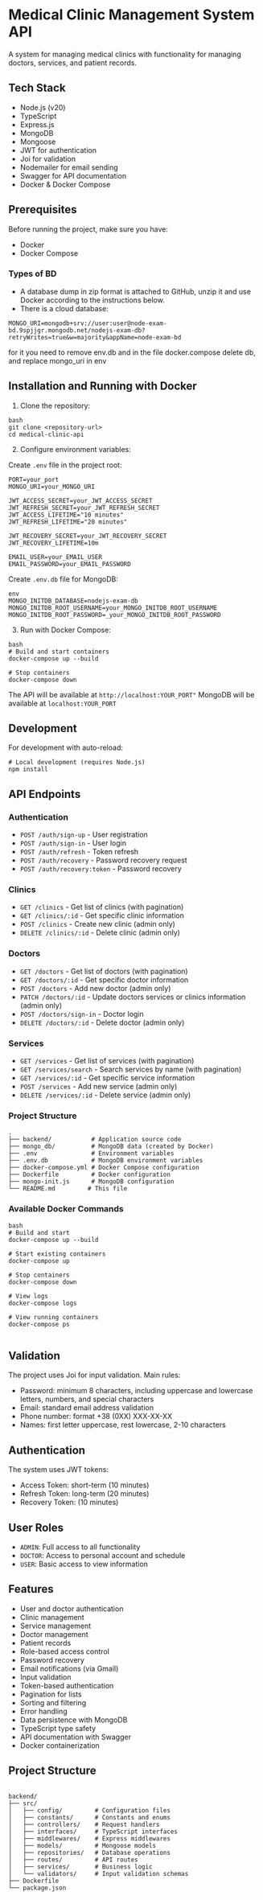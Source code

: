 # Medical Clinic Management System API

A system for managing medical clinics with functionality for managing doctors, services, and patient records.

## Tech Stack

- Node.js (v20)
- TypeScript
- Express.js
- MongoDB
- Mongoose
- JWT for authentication
- Joi for validation
- Nodemailer for email sending
- Swagger for API documentation
- Docker & Docker Compose

## Prerequisites

Before running the project, make sure you have:

- Docker
- Docker Compose


### Types of BD
- A database dump in zip format is attached to GitHub, unzip it and use Docker according to the instructions below.
- There is a cloud database:
```
MONGO_URI=mongodb+srv://user:user@node-exam-bd.9spjjgr.mongodb.net/nodejs-exam-db?retryWrites=true&w=majority&appName=node-exam-bd
```
for it you need to remove env.db and in the file docker.compose delete db, and replace mongo_uri in env

## Installation and Running with Docker

1. Clone the repository:
```
bash
git clone <repository-url>
cd medical-clinic-api
```
2. Configure environment variables:

Create `.env` file in the project root:
```
PORT=your_port
MONGO_URI=your_MONGO_URI

JWT_ACCESS_SECRET=your_JWT_ACCESS_SECRET
JWT_REFRESH_SECRET=your_JWT_REFRESH_SECRET
JWT_ACCESS_LIFETIME="10 minutes"
JWT_REFRESH_LIFETIME="20 minutes"

JWT_RECOVERY_SECRET=your_JWT_RECOVERY_SECRET
JWT_RECOVERY_LIFETIME=10m

EMAIL_USER=your_EMAIL_USER
EMAIL_PASSWORD=your_EMAIL_PASSWORD
```
Create `.env.db` file for MongoDB:
```
env
MONGO_INITDB_DATABASE=nodejs-exam-db
MONGO_INITDB_ROOT_USERNAME=your_MONGO_INITDB_ROOT_USERNAME
MONGO_INITDB_ROOT_PASSWORD=_your_MONGO_INITDB_ROOT_PASSWORD
```
3. Run with Docker Compose:
```
bash
# Build and start containers
docker-compose up --build

# Stop containers
docker-compose down
```
The API will be available at `http://localhost:YOUR_PORT"`
MongoDB will be available at `localhost:YOUR_PORT`

## Development

For development with auto-reload:
```
# Local development (requires Node.js)
npm install
```
## API Endpoints

### Authentication
- `POST /auth/sign-up` - User registration
- `POST /auth/sign-in` - User login
- `POST /auth/refresh` - Token refresh
- `POST /auth/recovery` - Password recovery request
- `POST /auth/recovery:token` - Password recovery

### Clinics
- `GET /clinics` - Get list of clinics (with pagination)
- `GET /clinics/:id` - Get specific clinic information
- `POST /clinics` - Create new clinic (admin only)
- `DELETE /clinics/:id` - Delete clinic (admin only)

### Doctors
- `GET /doctors` - Get list of doctors (with pagination)
- `GET /doctors/:id` - Get specific doctor information
- `POST /doctors` - Add new doctor (admin only)
- `PATCH /doctors/:id` - Update doctors services or clinics information (admin only)
- `POST /doctors/sign-in` - Doctor login
- `DELETE /doctors/:id` - Delete doctor (admin only)

### Services
- `GET /services` - Get list of services (with pagination)
- `GET /services/search` - Search services by name (with pagination)
- `GET /services/:id` - Get specific service information
- `POST /services` - Add new service (admin only)
- `DELETE /services/:id` - Delete service (admin only)

### Project Structure
```
.
├── backend/           # Application source code
├── mongo_db/          # MongoDB data (created by Docker)
├── .env               # Environment variables
├── .env.db            # MongoDB environment variables
├── docker-compose.yml # Docker Compose configuration
├── Dockerfile         # Docker configuration
├── mongo-init.js      # MongoDB configuration
└── README.md         # This file
```
### Available Docker Commands
```
bash
# Build and start
docker-compose up --build

# Start existing containers
docker-compose up

# Stop containers
docker-compose down

# View logs
docker-compose logs

# View running containers
docker-compose ps


```
## Validation

The project uses Joi for input validation. Main rules:
- Password: minimum 8 characters, including uppercase and lowercase letters, numbers, and special characters
- Email: standard email address validation
- Phone number: format +38 (0XX) XXX-XX-XX
- Names: first letter uppercase, rest lowercase, 2-10 characters

## Authentication

The system uses JWT tokens:
- Access Token: short-term (10 minutes)
- Refresh Token: long-term (20 minutes)
- Recovery Token: (10 minutes)

## User Roles

- `ADMIN`: Full access to all functionality
- `DOCTOR`: Access to personal account and schedule
- `USER`: Basic access to view information

## Features

- User and doctor authentication
- Clinic management
- Service management
- Doctor management
- Patient records
- Role-based access control
- Password recovery
- Email notifications (via Gmail)
- Input validation
- Token-based authentication
- Pagination for lists
- Sorting and filtering
- Error handling
- Data persistence with MongoDB
- TypeScript type safety
- API documentation with Swagger
- Docker containerization

## Project Structure
```

backend/
├── src/
│   ├── config/         # Configuration files
│   ├── constants/      # Constants and enums
│   ├── controllers/    # Request handlers
│   ├── interfaces/     # TypeScript interfaces
│   ├── middlewares/    # Express middlewares
│   ├── models/         # Mongoose models
│   ├── repositories/   # Database operations
│   ├── routes/         # API routes
│   ├── services/       # Business logic
│   └── validators/     # Input validation schemas
├── Dockerfile
└── package.json

